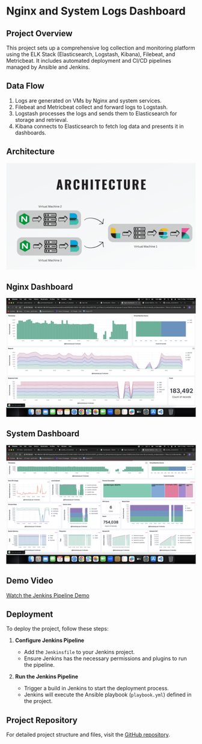 # Nginx and System Logs Dashboard

## Project Overview

This project sets up a comprehensive log collection and monitoring platform using the ELK Stack (Elasticsearch, Logstash, Kibana), Filebeat, and Metricbeat. It includes automated deployment and CI/CD pipelines managed by Ansible and Jenkins.

## Data Flow

1. Logs are generated on VMs by Nginx and system services.
2. Filebeat and Metricbeat collect and forward logs to Logstash.
3. Logstash processes the logs and sends them to Elasticsearch for storage and retrieval.
4. Kibana connects to Elasticsearch to fetch log data and presents it in dashboards.

## Architecture

![Architecture Diagram](assets/Architecture.png)

## Nginx Dashboard

![Nginx Dashboard](assets/NginxDashboard.png)

## System Dashboard

![System Dashboard](assets/SystemDashboard.png)

## Demo Video

[Watch the Jenkins Pipeline Demo](assets/Dashboard_Jenkins.mp4)

## Deployment

To deploy the project, follow these steps:

1. **Configure Jenkins Pipeline**
   - Add the `Jenkinsfile` to your Jenkins project.
   - Ensure Jenkins has the necessary permissions and plugins to run the pipeline.

2. **Run the Jenkins Pipeline**
   - Trigger a build in Jenkins to start the deployment process.
   - Jenkins will execute the Ansible playbook (`playbook.yml`) defined in the project.

## Project Repository

For detailed project structure and files, visit the [GitHub repository](https://github.com/parth-nikam/nginx_system_dashboard).

